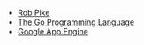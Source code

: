 
- [Rob Pike](http://research.google.com/people/r/)
- [The Go Programming Language](https://golang.org/)
- [Google App Engine](https://cloud.google.com/appengine/)